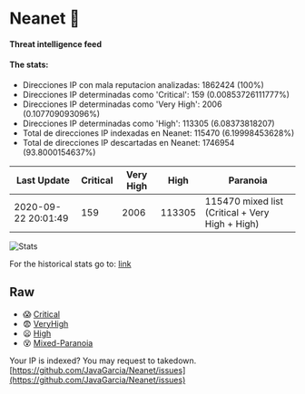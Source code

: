 # Neanet :hocho:
#### Threat intelligence feed
#### The stats:

- Direcciones IP con mala reputacion analizadas: 1862424 (100%)
- Direcciones IP determinadas como 'Critical':  159 (0.00853726111777%)
- Direcciones IP determinadas como 'Very High':  2006 (0.107709093096%)
- Direcciones IP determinadas como 'High':  113305 (6.08373818207)
- Total de direcciones IP indexadas en Neanet:  115470 (6.19998453628%)
- Total de direcciones IP descartadas en Neanet:  1746954 (93.8000154637%)

| Last Update | Critical | Very High | High | Paranoia |
| --- | --- | --- | --- | --- |
| 2020-09-22 20:01:49 | 159 | 2006 | 113305 | 115470 mixed list (Critical + Very High + High)|

![Stats](https://docs.google.com/spreadsheets/d/e/2PACX-1vSnaNMIXVabIpDJjufMlzH7poXnshF3mgd8Is1g9ytUEzVsP5my4Trn8f-xkoLLQ38xpL3HtmUexLo6/pubchart?oid=501124687&format=image)

For the historical stats go to: [link](/stats.csv)
## Raw
- :scream: [Critical](https://raw.githubusercontent.com/JavaGarcia/Neanet/master/blacklists/neanet_critical.txt)
- :fearful: [VeryHigh](https://raw.githubusercontent.com/JavaGarcia/Neanet/master/blacklists/neanet_veryHigh.txtt)
- :frowning: [High](https://raw.githubusercontent.com/JavaGarcia/Neanet/master/blacklists/neanet_high.txt)
- :dizzy_face: [Mixed-Paranoia](https://raw.githubusercontent.com/JavaGarcia/Neanet/master/blacklists/neanet_all.txt)


Your IP is indexed? You may request to takedown. [https://github.com/JavaGarcia/Neanet/issues](https://github.com/JavaGarcia/Neanet/issues)
































































































































































































































































































































































































































































































































































































































































































































































































































































































































































































